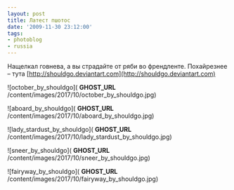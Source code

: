 ```yaml
---
layout: post
title: Латест пшотос
date: '2009-11-30 23:12:00'
tags:
- photoblog
- russia
---
```


Нащелкал говнева, а вы страдайте от ряби во френдленте. Похайрезнее – тута [http://shouldgo.deviantart.com](http://shouldgo.deviantart.com)

![october_by_shouldgo]( __GHOST_URL__ /content/images/2017/10/october_by_shouldgo.jpg)

![aboard_by_shouldgo]( __GHOST_URL__ /content/images/2017/10/aboard_by_shouldgo.jpg)

![lady_stardust_by_shouldgo]( __GHOST_URL__ /content/images/2017/10/lady_stardust_by_shouldgo.jpg)

![sneer_by_shouldgo]( __GHOST_URL__ /content/images/2017/10/sneer_by_shouldgo.jpg)

![fairyway_by_shouldgo]( __GHOST_URL__ /content/images/2017/10/fairyway_by_shouldgo.jpg)

<!--kg-card-end: markdown-->